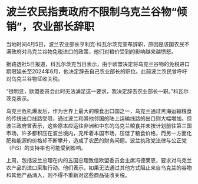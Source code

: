 # 波兰农民指责政府不限制乌克兰谷物“倾销”，农业部长辞职

当地时间4月5日，波兰农业部长亨利克·科瓦尔茨克宣布辞职，原因是该国农民不满政府对乌克兰谷物免税进口的政策，他们对粮价受到的影响越来越愤怒。

据路透社5日报道，科瓦尔茨克当日表示，由于欧盟决定将乌克兰谷物的免税进口期限延长至2024年6月，他决定辞去自己农业部长的职位。此前波兰农民曾呼吁对乌克兰谷物征收关税。

“很明显，欧盟委员会此时无法满足这一要求，我决定辞去农业部长一职。”科瓦尔茨克表示。

乌克兰危机爆发后，作为世界上最大的粮食出口国之一，乌克兰通过黑海运输粮食的传统出口线路受阻，通过波兰和其他邻国的陆上运输线路的出口则大幅增加。但波兰政府曾表示，这些原本应运往非洲和中东的乌克兰粮食并未按计划前往第三国市场，许多都积压在波兰境内，充斥着本国市场，压低了粮食价格，而另一方面化肥和能源的价格却不断攀升，造成了农民的财务问题。波兰执政党法律与公正党（PiS）的支持率也可能受到影响。

上周，包括波兰总理在内的五国总理致信欧盟委员会主席冯德莱恩，要求对乌克兰农产品的进口采取行动。他们表示，如果无法通过其他方式阻止来自乌克兰的谷物和其他产品涌入，则不得不重新对这些商品征收关税。

